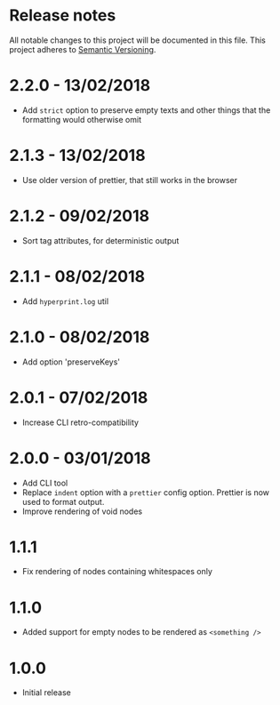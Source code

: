 # Release notes
All notable changes to this project will be documented in this file.
This project adheres to [Semantic Versioning](http://semver.org/).

# 2.2.0 - 13/02/2018

- Add `strict` option to preserve empty texts and other things that the
  formatting would otherwise omit

# 2.1.3 - 13/02/2018

- Use older version of prettier, that still works in the browser

# 2.1.2 - 09/02/2018

- Sort tag attributes, for deterministic output

# 2.1.1 - 08/02/2018

- Add `hyperprint.log` util

# 2.1.0 - 08/02/2018

- Add option 'preserveKeys'

# 2.0.1 - 07/02/2018

- Increase CLI retro-compatibility

# 2.0.0 - 03/01/2018

- Add CLI tool
- Replace `indent` option with a `prettier` config option.
  Prettier is now used to format output.
- Improve rendering of void nodes

# 1.1.1

- Fix rendering of nodes containing whitespaces only

# 1.1.0

- Added support for empty nodes to be rendered as `<something />`

# 1.0.0

- Initial release
